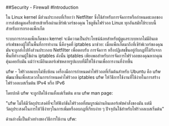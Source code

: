 ##Security - Firewall
#Introduction

ใน Linux kernel มีส่วนประกอบที่เรียกว่า Netfilter ซึ่งใช้สำหรับการจัดการหรือกำหนดชะลอของการส่งข้อมูลเครือข่ายเข้าหรือผ่านเซิร์ฟเวอร์ของคุณ โซลูชันไฟร์วอล Linux ทุกอันสมัยใช้ระบบนี้สำหรับการกรองแพ็กเก็ต

ระบบการกรองแพ็กเก็ตของ kernel จะมีความเป็นประโยชน์น้อยสำหรับผู้ดูแลระบบหากไม่มีอินเตอร์เฟซของผู้ใช้ในพื้นที่การทำงาน นี่คือจุดที่ iptables มาช่วย: เมื่อแพ็กเก็ตมาถึงที่เซิร์ฟเวอร์ของคุณ มันจะถูกส่งไปยังส่วนประกอบ Netfilter เพื่อตอบรับ การจัดการ หรือปฏิเสธขึ้นอยู่กับกฎที่ได้รับจากพื้นที่ทำงานผู้ใช้ผ่าน iptables ดังนั้น iptables เพียงพอสำหรับการจัดการไฟร์วอลของคุณหากคุณคุ้นเคยกับมัน แม้ว่าจะมีอินเตอร์เฟซหลายรูปแบบที่มีให้ใช้งานเพื่อการงานที่ง่ายขึ้น

ufw - ไฟร์วอลแบบไม่ซับซ้อน
เครื่องมือการกำหนดค่าไฟร์วอลที่เริ่มต้นสำหรับ Ubuntu คือ ufw พัฒนาขึ้นเพื่อสะดวกในการกำหนดค่าไฟร์วอล iptables ufw ให้วิธีการใช้งานที่ใช้ง่ายในการสร้างไฟร์วอลเบสเริ่มต้น IPv4 หรือ IPv6

โดยปกติ ufw จะถูกปิดใช้งานตั้งแต่เริ่มต้น ตาม ufw man page:

"ufw ไม่ได้มีวัตถุประสงค์ที่จะให้ฟังก์ชันไฟร์วอลที่สมบูรณ์ผ่านอินเตอร์เฟซคำสั่งของมัน แต่มีวัตถุประสงค์ในการให้วิธีง่ายๆในการเพิ่มหรือลบกฎที่เรียบง่าย ๆ ปัจจุบันใช้สำหรับไฟร์วอลเบสเริ่มต้น"

ด้านล่างนี้เป็นตัวอย่างของวิธีการใช้งาน ufw:
